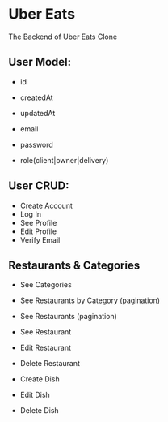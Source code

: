 # Uber Eats 

The Backend of Uber Eats Clone

## User Model:

- id
- createdAt
- updatedAt

- email
- password
- role(client|owner|delivery)

## User CRUD:

- Create Account
- Log In
- See Profile
- Edit Profile
- Verify Email


## Restaurants & Categories
- See Categories
- See Restaurants by Category (pagination)
- See Restaurants (pagination)
- See Restaurant

- Edit Restaurant
- Delete Restaurant

- Create Dish
- Edit Dish
- Delete Dish